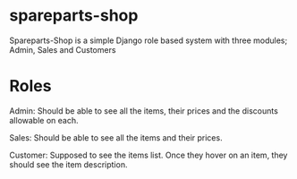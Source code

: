 # spareparts-shop
Spareparts-Shop is a simple Django role based system with three modules; Admin, Sales and Customers

# Roles
Admin: Should be able to see all the items, their prices and the discounts allowable on each.<br>

Sales: Should be able to see all the items and their prices.<br>

Customer: Supposed to see the items list. Once they hover on an item, they should see the item description.<br>
